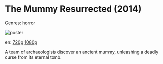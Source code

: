 # The Mummy Resurrected (2014)

Genres: horror

![poster](http://image.tmdb.org/t/p/w500/nVPbuqzGTJCXzycYT4yOuducdm0.jpg)

en:
  [720p](magnet:?xt=urn:btih:A73BC9B48A15B11591CBF09B9296D2B359216841&tr=udp://glotorrents.pw:6969/announce&tr=udp://tracker.opentrackr.org:1337/announce&tr=udp://torrent.gresille.org:80/announce&tr=udp://tracker.openbittorrent.com:80&tr=udp://tracker.coppersurfer.tk:6969&tr=udp://tracker.leechers-paradise.org:6969&tr=udp://p4p.arenabg.ch:1337&tr=udp://tracker.internetwarriors.net:1337)
  [1080p](magnet:?xt=urn:btih:C4B88A6A94627BCA3990B6EB683FC6849B970F9A&tr=udp://glotorrents.pw:6969/announce&tr=udp://tracker.opentrackr.org:1337/announce&tr=udp://torrent.gresille.org:80/announce&tr=udp://tracker.openbittorrent.com:80&tr=udp://tracker.coppersurfer.tk:6969&tr=udp://tracker.leechers-paradise.org:6969&tr=udp://p4p.arenabg.ch:1337&tr=udp://tracker.internetwarriors.net:1337)
  


A team of archaeologists discover an ancient mummy, unleashing a deadly curse from its eternal tomb.